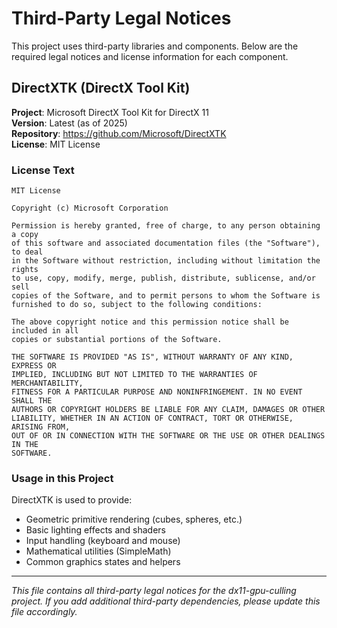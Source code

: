 # Third-Party Legal Notices

This project uses third-party libraries and components. Below are the required legal notices and license information for each component.

## DirectXTK (DirectX Tool Kit)

**Project**: Microsoft DirectX Tool Kit for DirectX 11  
**Version**: Latest (as of 2025)  
**Repository**: https://github.com/Microsoft/DirectXTK  
**License**: MIT License  

### License Text

```
MIT License

Copyright (c) Microsoft Corporation

Permission is hereby granted, free of charge, to any person obtaining a copy
of this software and associated documentation files (the "Software"), to deal
in the Software without restriction, including without limitation the rights
to use, copy, modify, merge, publish, distribute, sublicense, and/or sell
copies of the Software, and to permit persons to whom the Software is
furnished to do so, subject to the following conditions:

The above copyright notice and this permission notice shall be included in all
copies or substantial portions of the Software.

THE SOFTWARE IS PROVIDED "AS IS", WITHOUT WARRANTY OF ANY KIND, EXPRESS OR
IMPLIED, INCLUDING BUT NOT LIMITED TO THE WARRANTIES OF MERCHANTABILITY,
FITNESS FOR A PARTICULAR PURPOSE AND NONINFRINGEMENT. IN NO EVENT SHALL THE
AUTHORS OR COPYRIGHT HOLDERS BE LIABLE FOR ANY CLAIM, DAMAGES OR OTHER
LIABILITY, WHETHER IN AN ACTION OF CONTRACT, TORT OR OTHERWISE, ARISING FROM,
OUT OF OR IN CONNECTION WITH THE SOFTWARE OR THE USE OR OTHER DEALINGS IN THE
SOFTWARE.
```

### Usage in this Project

DirectXTK is used to provide:
- Geometric primitive rendering (cubes, spheres, etc.)
- Basic lighting effects and shaders
- Input handling (keyboard and mouse)
- Mathematical utilities (SimpleMath)
- Common graphics states and helpers

---

*This file contains all third-party legal notices for the dx11-gpu-culling project. If you add additional third-party dependencies, please update this file accordingly.*
